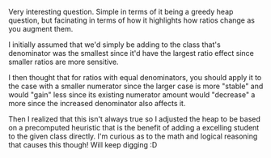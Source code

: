 Very interesting question. Simple in terms of it being a greedy heap question, but facinating in terms of how it highlights how ratios change as you augment them.

I initially assumed that we'd simply be adding to the class that's denominator was the smallest since it'd have the largest ratio effect since smaller ratios are more sensitive.

I then thought that for ratios with equal denominators, you should apply it to the case with a smaller numerator since the larger case is more "stable" and would "gain" less since its existing numerator amount would "decrease" a more since the increased denominator also affects it.

Then I realized that this isn't always true so I adjusted the heap to be based on a precomputed heuristic that is the benefit of adding a excelling student to the given class directly. I'm curious as to the math and logical reasoning that causes this though! Will keep digging :D
